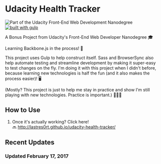 # Udacity Health Tracker
![Part of the Udacity Front-End Web Development Nanodegree](https://img.shields.io/badge/Udacity-Front--End%20Web%20Developer%20Nanodegree-02b3e4.svg)
[![built with gulp](https://img.shields.io/badge/gulp-all_the_builds!-eb4a4b.svg?logo=data%3Aimage%2Fpng%3Bbase64%2CiVBORw0KGgoAAAANSUhEUgAAAAYAAAAOCAMAAAA7QZ0XAAAABlBMVEUAAAD%2F%2F%2F%2Bl2Z%2FdAAAAAXRSTlMAQObYZgAAABdJREFUeAFjAAFGRjSSEQzwUgwQkjAFAAtaAD0Ls2nMAAAAAElFTkSuQmCC)](http://gulpjs.com/)

A Bonus Project from Udacity's Front-End Web Developer Nanodegree 🎓

Learning Backbone.js in the process! 🍖

This project uses Gulp to help construct itself. Sass and BrowserSync also help automate testing and streamline development by making it super-easy to test changes on the fly. I'm doing it with this project when I didn't before, because learning new technologies is half the fun (and it also makes the process easier)! 🖥

(Mostly? This project is just to help me stay in practice and show I'm still playing with new technologies. Practice is important.) 👩🏽‍🏫
## How to Use

1. Once it's actually working? Click here! 🔜 http://lastres0rt.github.io/udacity-health-tracker/

## Recent Updates

### Updated February 17, 2017

